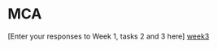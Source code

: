 # MCA
\[Enter your responses to Week 1, tasks 2 and 3 here\]
<a href="https://kevanjrenton.github.io/MCA-2019/verovio.html"> week3</a>
